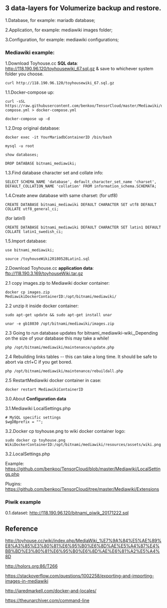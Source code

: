 

## 3 data-layers for Volumerize backup and restore.

1.Database, for example: mariadb database;

2.Application, for example: mediawiki images folder;

3.Configuration, for example: mediawiki configurations;


### Mediawiki example:

1.Download Toyhouse.cc **SQL data**: http://118.190.96.120/toyhousewiki_67.sql.gz & save to whichever system folder you choose.
```
curl http://118.190.96.120/toyhousewiki_67.sql.gz
```

1.1.Docker-compose up:
```
curl -sSL https://raw.githubusercontent.com/benkoo/TensorCloud/master/Mediawiki/docker-compose.yml > docker-compose.yml
```
```
docker-compose up -d
```
1.2.Drop original database:
```
docker exec -it YourMariadbContainerID /bin/bash 
```
```
mysql -u root
```
```
show databases;
```
```
DROP DATABASE bitnami_mediawiki;
```
1.3.Find database character set and collate info:

```
SELECT SCHEMA_NAME 'database', default_character_set_name 'charset', DEFAULT_COLLATION_NAME 'collation' FROM information_schema.SCHEMATA;
```
1.4.Create anew database with same charset:
(for utf8)
```
CREATE DATABASE bitnami_mediawiki DEFAULT CHARACTER SET utf8 DEFAULT COLLATE utf8_general_ci;
```
(for latin1)
```
CREATE DATABASE bitnami_mediawiki DEFAULT CHARACTER SET latin1 DEFAULT COLLATE latin1_swedish_ci;
```
1.5.Import database:
```
use bitnami_mediawiki;
```
```
source /toyhouseWiki20180528Latin1.sql
```

2.Download Toyhouse.cc **application data**: ftp://118.190.3.169/toyhouseWiki.tar.gz

2.1 copy images.zip to Mediawiki docker container:
```
docker cp images.zip MediawikiDockerContainerID:/opt/bitnami/mediawiki/ 
```

2.2 unzip it inside docker container:
```
sudo apt-get update && sudo apt-get install unar
```
```
unar -e gb18030 /opt/bitnami/mediawiki/images.zip
```

2.3 Going to run database updates for bitnami_mediawiki-wiki_,Depending on the size of your database this may take a while!

```
php /opt/bitnami/mediawiki/maintenance/update.php
```

2.4 Rebuilding links tables -- this can take a long time. It should be safe to abort via ctrl+C if you get bored.

```
php /opt/bitnami/mediawiki/maintenance/rebuildall.php
```
2.5 RestartMediawiki docker container in case:
```
docker restart MediawikiContainerID
```
3.0.About **Configuration data**

3.1.Mediawiki LocalSettings.php 

```
# MySQL specific settings
$wgDBprefix = "";
```
3.2.Docker cp toyhouse.png to wiki docker container logo:
```
sudo docker cp toyhouse.png WikiDockerContainerID:/opt/bitnami/mediawiki/resources/assets/wiki.png
```
3.2.LocalSettings.php

Example: https://github.com/benkoo/TensorCloud/blob/master/Mediawiki/LocalSettings.php

Plugins: https://github.com/benkoo/TensorCloud/tree/master/Mediawiki/Extensions

###  Piwik example

0.1.dataset: http://118.190.96.120/bitnami_piwik_20171222.sql


## Reference

http://toyhouse.cc/wiki/index.php/MediaWiki_%E7%9A%84%E5%AE%89%E8%A3%85%E3%80%81%E6%95%B0%E6%8D%AE%E5%A4%87%E4%BB%BD%E3%80%81%E6%95%B0%E6%8D%AE%E6%81%A2%E5%A4%8D

http://holors.org:86/T266

https://stackoverflow.com/questions/1002258/exporting-and-importing-images-in-mediawiki

http://jaredmarkell.com/docker-and-locales/

https://theunarchiver.com/command-line


